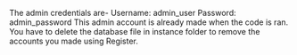 The admin credentials are-
Username: admin_user
Password: admin_password
This admin account is already made when the code is ran.
You have to delete the database file in instance folder to remove the accounts you made using Register.
